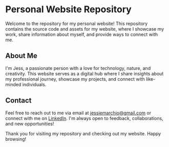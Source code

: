 # Personal Website Repository

Welcome to the repository for my personal website! This repository contains the source code and assets for my website, where I showcase my work, share information about myself, and provide ways to connect with me.

## About Me

I'm Jess, a passionate person with a love for technology, nature, and creativity. This website serves as a digital hub where I share insights about my professional journey, showcase my projects, and connect with like-minded individuals.

## Contact

Feel free to reach out to me via email at jessiemarchio@gmail.com or connect with me on [LinkedIn](https://www.linkedin.com/in/jessie-m-096515114/). I'm always open to feedback, collaborations, and new opportunities!

Thank you for visiting my repository and checking out my website. Happy browsing!
